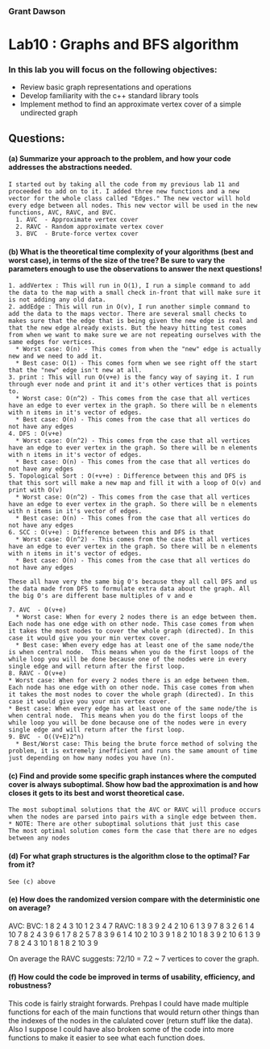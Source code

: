 ### Grant Dawson

# Lab10 : Graphs and BFS algorithm

### In this lab you will focus on the following objectives:
*  Review basic graph representations and operations
*  Develop familiarity with the c++ standard library tools
*  Implement method to find an approximate vertex cover of a simple undirected graph
## Questions:

#### (a)  Summarize your approach to the problem, and how your code addresses the abstractions needed.
    I started out by taking all the code from my previous lab 11 and proceeded to add on to it. I added three new functions and a new vector for the whole class called "Edges." The new vector will hold every edge between all nodes. This new vector will be used in the new functions, AVC, RAVC, and BVC.
      1. AVC  - Approximate vertex cover
      2. RAVC - Random approximate vertex cover
      3. BVC  - Brute-force vertex cover
#### (b)  What is the theoretical time complexity of your algorithms (best and worst case), in terms of the size of the tree?  Be sure to vary the parameters enough to use the observations to answer the next questions!
    1. addVertex : This will run in O(1), I run a simple command to add the data to the map with a small check in-front that will make sure it is not adding any old data.
    2. addEdge : This will run in O(v), I run another simple command to add the data to the maps vector. There are several small checks to makes sure that the edge that is being given the new edge is real and that the new edge already exists. But the heavy hitting test comes from when we want to make sure we are not repeating ourselves with the same edges for vertices.
      * Worst case: O(n) - This comes from when the "new" edge is actually new and we need to add it.
      * Best case: O(1) - This comes form when we see right off the start that the "new" edge isn't new at all.
    3. print : This will run O(v+e) is the fancy way of saying it. I run through ever node and print it and it's other vertices that is points to.
      * Worst case: O(n^2) - This comes from the case that all vertices have an edge to ever vertex in the graph. So there will be n elements with n items in it's vector of edges.
      * Best case: O(n) - This comes from the case that all vertices do not have any edges
    4. DFS : O(v+e)
      * Worst case: O(n^2) - This comes from the case that all vertices have an edge to ever vertex in the graph. So there will be n elements with n items in it's vector of edges.
      * Best case: O(n) - This comes from the case that all vertices do not have any edges
    5. Topological Sort : O(+v+e) : Difference between this and DFS is that this sort will make a new map and fill it with a loop of O(v) and print with O(v)
      * Worst case: O(n^2) - This comes from the case that all vertices have an edge to ever vertex in the graph. So there will be n elements with n items in it's vector of edges.
      * Best case: O(n) - This comes from the case that all vertices do not have any edges
    6. SCC : O(v+e) : Difference between this and DFS is that
      * Worst case: O(n^2) - This comes from the case that all vertices have an edge to ever vertex in the graph. So there will be n elements with n items in it's vector of edges.
      * Best case: O(n) - This comes from the case that all vertices do not have any edges

    These all have very the same big O's because they all call DFS and us the data made from DFS to formulate extra data about the graph. All the big O's are different base multiples of v and e

    7. AVC  - O(v+e)
      * Worst case: When for every 2 nodes there is an edge between them. Each node has one edge with on other node. This case comes from when it takes the most nodes to cover the whole graph (directed). In this case it would give you your min vertex cover.
      * Best case: When every edge has at least one of the same node/the is when central node.  This means when you do the first loops of the while loop you will be done because one of the nodes were in every single edge and will return after the first loop.
    8. RAVC - O(v+e)
    * Worst case: When for every 2 nodes there is an edge between them. Each node has one edge with on other node. This case comes from when it takes the most nodes to cover the whole graph (directed). In this case it would give you your min vertex cover.
    * Best case: When every edge has at least one of the same node/the is when central node.  This means when you do the first loops of the while loop you will be done because one of the nodes were in every single edge and will return after the first loop.
    9. BVC  - O((V+E)2^n)
      * Best/Worst case: This being the brute force method of solving the problem, it is extremely inefficient and runs the same amount of time just depending on how many nodes you have (n).

#### (c)  Find and provide some specific graph instances where the computed cover is always suboptimal. Show how bad the approximation is and how closes it gets to its best and worst theoretical case.
    The most suboptimal solutions that the AVC or RAVC will produce occurs when the nodes are parsed into pairs with a single edge between them.
    * NOTE: There are other suboptimal solutions that just this case
    The most optimal solution comes form the case that there are no edges between any nodes
#### (d)  For what graph structures is the algorithm close to the optimal?  Far from it?
    See (c) above

#### (e)  How does the randomized version compare with the deterministic one on average?
AVC:                BVC:
1 8 2 4 3 10       1 2 3 4 7
RAVC:
1 8 3 9 2 4
2 10 6 1 3 9 7 8
3 2 6 1 4 10 7 8
2 4 3 9 6 1 7 8
2 5 7 8 3 9 6 1 4 10
2 10 3 9 1 8
2 10 1 8 3 9
2 10 6 1 3 9 7 8
2 4 3 10 1 8
1 8 2 10 3 9

On average the RAVC suggests: 72/10 = 7.2 ~ 7 vertices to cover the graph.


#### (f)  How could the code be improved in terms of usability, efficiency, and robustness?
  This code is fairly straight forwards. Prehpas I could have made multiple functions for each of the main functions that would return other things than the indexes of the nodes in the calulated cover (return stuff like the data). Also I suppose I could have also broken some of the code into more functions to make it easier to see what each function does.
